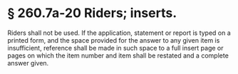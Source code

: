 # § 260.7a-20   Riders; inserts.

Riders shall not be used. If the application, statement or report is typed on a printed form, and the space provided for the answer to any given item is insufficient, reference shall be made in such space to a full insert page or pages on which the item number and item shall be restated and a complete answer given. 




